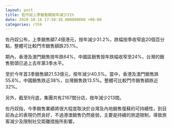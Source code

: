 ```yaml
---
layout: post
title: 佐丹奴上季銷售額按年減少31%
date: 2020-10-16 17:50:38.000000000 +08:00
categories: rthk
---
```


佐丹奴公布，上季銷售額7.4億港元，按年減少31.2%，跌幅按季收窄逾20個百分點，整體可比較門市銷售額跌25.1%。

期內，香港及澳門銷售按年跌64%，中國區銷售按年跌幅收窄至24%，台灣的銷售勢頭已追上去年第3季水平。

至於今年首3季銷售額21.53億元，按年減少40.5%。當中，香港及澳門銷售跌55.6%，中國銷售跌近38%，台灣銷售跌13.5%。整體可比較門市銷售額跌近32%。

另外，截至9月底，集團共有2167間分店，按年減少213間。

佐丹奴指，今季銷售業績將很大程度取決於台灣及內地銷售復蘇的可持續性，到目前為止的表現仍然良好，不過港澳銷售仍然疲弱，主要是持續的旅遊限制，導致旅客減少及限制社交距離措施所影響。
